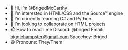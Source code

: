 - 👋 Hi, I’m @BrigedMcCarthy
- 👀 I’m interested in HTML/CSS and the Source™ engine
- 🌱 I’m currently learning C# and Python
- 💞️ I’m looking to collaborate on HTML projects
- 📫 How to reach me Discord: @briged Email: biggiehampster@gmail.com Spacehey: Briged
- 😄 Pronouns: They/Them

<!---
BrigedMcCarthy/BrigedMcCarthy is a ✨ special ✨ repository because its `README.md` (this file) appears on your GitHub profile.
You can click the Preview link to take a look at your changes.
--->
